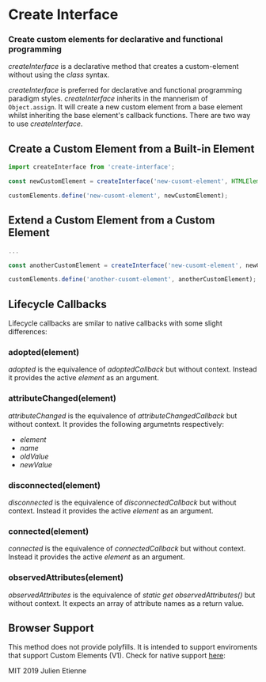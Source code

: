 # Create Interface
### Create custom elements for declarative and functional programming

_createInterface_ is a declarative method that creates a custom-element without using the _class_ syntax.

_createInterface_ is preferred for declarative and functional programming paradigm styles. _createInterface_ inherits in the mannerism of 
`Object.assign`. It will create a new custom element from a base element whilst inheriting the base element's callback functions. 
There are two way to use _createInterface_.

## Create a Custom Element from a Built-in Element
```javascript 
import createInterface from 'create-interface';

const newCustomElement = createInterface('new-cusomt-element', HTMLElement, {...callbacks});

customElements.define('new-cusomt-element', newCustomElement); 

```
## Extend a Custom Element from a Custom Element 
```javascript 
...

const anotherCustomElement = createInterface('new-cusomt-element', newCustomElement, {...newCallbacks});

customElements.define('another-cusomt-element', anotherCustomElement); 
```

## Lifecycle Callbacks

Lifecycle callbacks are smilar to native callbacks with some slight differences: 

### adopted(element)
_adopted_  is the equivalence of _adoptedCallback_ but without context. Instead it provides the active _element_ as an argument.

### attributeChanged(element)
_attributeChanged_ is the equivalence of _attributeChangedCallback_ but without context. It provides the following argumetnts respectively: 
- _element_
- _name_ 
- _oldValue_
- _newValue_


### disconnected(element)
_disconnected_  is the equivalence of _disconnectedCallback_ but without context. Instead it provides the active _element_ as an argument.

### connected(element)
_connected_  is the equivalence of _connectedCallback_ but without context. Instead it provides the active _element_ as an argument.

### observedAttributes(element)
_observedAttributes_  is the equivalence of _static get observedAttributes()_ but without context. It expects an array of attribute names as a return value.

## Browser Support
This method does not provide polyfills. It is intended to support enviroments that support Custom Elements (V1).
Check for native support [here](https://caniuse.com/#feat=custom-elementsv1): 

MIT 2019 Julien Etienne
